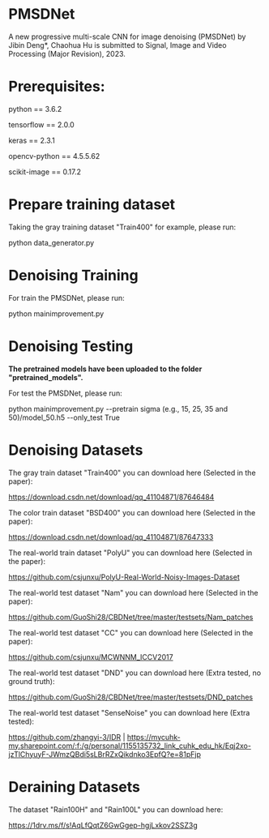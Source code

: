 # PMSDNet
A new progressive multi-scale CNN for image denoising (PMSDNet) by Jibin Deng*, Chaohua Hu is submitted to Signal, Image and Video Processing (Major Revision), 2023.
 
# Prerequisites:
python == 3.6.2

tensorflow == 2.0.0

keras == 2.3.1

opencv-python == 4.5.5.62

scikit-image == 0.17.2

# Prepare training dataset
Taking the gray training dataset "Train400" for example, please run:

python data_generator.py

# Denoising Training
For train the PMSDNet, please run:

python mainimprovement.py

# Denoising Testing
**The pretrained models have been uploaded to the folder "pretrained_models".**

For test the PMSDNet, please run:

python mainimprovement.py --pretrain sigma (e.g., 15, 25, 35 and 50)/model_50.h5 --only_test True

# Denoising Datasets
The gray train dataset "Train400" you can download here (Selected in the paper):

https://download.csdn.net/download/qq_41104871/87646484

The color train dataset "BSD400" you can download here (Selected in the paper):

https://download.csdn.net/download/qq_41104871/87647333

The real-world train dataset "PolyU" you can download here (Selected in the paper):

https://github.com/csjunxu/PolyU-Real-World-Noisy-Images-Dataset

The real-world test dataset "Nam" you can download here (Selected in the paper):

https://github.com/GuoShi28/CBDNet/tree/master/testsets/Nam_patches

The real-world test dataset "CC" you can download here (Selected in the paper):

https://github.com/csjunxu/MCWNNM_ICCV2017

The real-world test dataset "DND" you can download here (Extra tested, no ground truth):

https://github.com/GuoShi28/CBDNet/tree/master/testsets/DND_patches

The real-world test dataset "SenseNoise" you can download here (Extra tested):

https://github.com/zhangyi-3/IDR | https://mycuhk-my.sharepoint.com/:f:/g/personal/1155135732_link_cuhk_edu_hk/Eqj2xo-jzTlChyuyF-JWmzQBdi5sLBrRZxQikdnko3EpfQ?e=81pFjp

# Deraining Datasets
The dataset "Rain100H" and "Rain100L" you can download here:

https://1drv.ms/f/s!AqLfQqtZ6GwGgep-hgjLxkov2SSZ3g